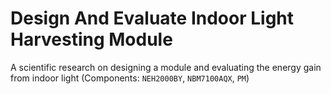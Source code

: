 # Design And Evaluate Indoor Light Harvesting Module


A scientific research on designing a module and evaluating the energy gain from indoor light (Components: `NEH2000BY`, `NBM7100AQX`, `PM`)
